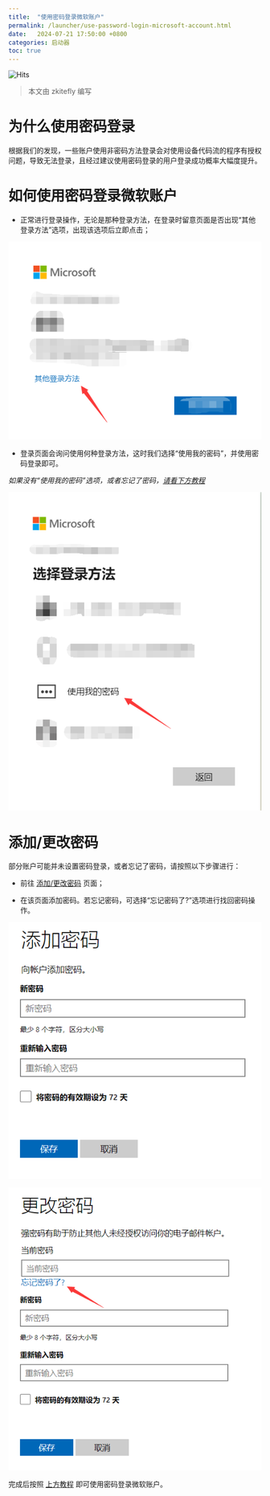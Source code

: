 ```yaml
---
title:  "使用密码登录微软账户"
permalink: /launcher/use-password-login-microsoft-account.html
date:   2024-07-21 17:50:00 +0800
categories: 启动器
toc: true
---
```


![Hits](https://hits.seeyoufarm.com/api/count/incr/badge.svg?url=https%3A%2F%2Fdocs.hmcl.net%2Flauncher%2Fuse-password-login-microsoft-account.html&count_bg=%233E4245&title_bg=%233E4245&icon=&icon_color=%23E7E7E7&title=%F0%9F%91%80&edge_flat=false)

> 本文由 zkitefly 编写

# 为什么使用密码登录

根据我们的发现，一些账户使用非密码方法登录会对使用设备代码流的程序有授权问题，导致无法登录，且经过建议使用密码登录的用户登录成功概率大幅度提升。

# 如何使用密码登录微软账户

- 正常进行登录操作，无论是那种登录方法，在登录时留意页面是否出现“其他登录方法”选项，出现该选项后立即点击；

![点击“其他登录方法”选项](/assets/img/docs/use-password-login-microsoft-account/1.png)

- 登录页面会询问使用何种登录方法，这时我们选择“使用我的密码”，并使用密码登录即可。

_如果没有“使用我的密码”选项，或者忘记了密码，[请看下方教程](#添加更改密码)_

![选择“使用我的密码”](/assets/img/docs/use-password-login-microsoft-account/2.png)

# 添加/更改密码

部分账户可能并未设置密码登录，或者忘记了密码，请按照以下步骤进行：

- 前往 [添加/更改密码](https://account.live.com/password/Change) 页面；

- 在该页面添加密码。若忘记密码，可选择“忘记密码了?”选项进行找回密码操作。

![添加密码](/assets/img/docs/use-password-login-microsoft-account/3.png)

![修改密码](/assets/img/docs/use-password-login-microsoft-account/4.png)

完成后按照 [上方教程](#如何使用密码登录微软账户) 即可使用密码登录微软账户。

